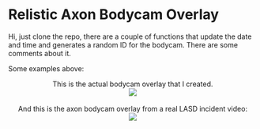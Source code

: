 # Relistic Axon Bodycam Overlay

Hi, just clone the repo, there are a couple of functions that update the date and time and generates a random ID for the bodycam. There are some comments about it.

Some examples above:

<div align="center">
  This is the actual bodycam overlay that I created.
  <br>
  <img src=https://i.imgur.com/ZuqwQEW.png>
  <br>
  <br>
  And this is the axon bodycam overlay from a real LASD incident video:
  <br>
  <img src=https://i.imgur.com/Z6wwn0r.png>
</div>
